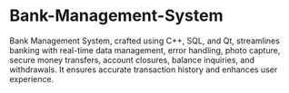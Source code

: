 # Bank-Management-System
Bank Management System, crafted using C++, SQL, and Qt, streamlines banking with real-time data management, error handling, photo capture, secure money transfers, account closures, balance inquiries, and withdrawals. It ensures accurate transaction history and enhances user experience.
